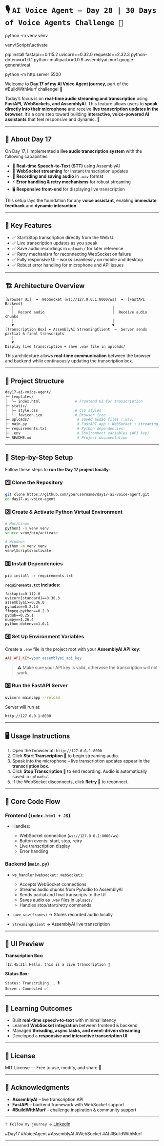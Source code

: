 # 🎙️ `AI Voice Agent – Day 28 | 30 Days of Voice Agents Challenge 🚀`



python -m venv venv

venv\Scripts\activate

pip install fastapi==0.115.2 uvicorn==0.32.0 requests==2.32.3 python-dotenv==1.0.1 python-multipart==0.0.9 assemblyai murf google-generativeai



python -m http.server 5500


Welcome to **Day 17 of my AI Voice Agent journey**, part of the #BuildWithMurf challenge! 🌟

Today’s focus is on **real-time audio streaming and transcription** using **FastAPI, WebSockets, and AssemblyAI**. This feature allows users to **speak directly into their microphone** and receive **live transcription updates in the browser**. It’s a core step toward building **interactive, voice-powered AI assistants** that feel responsive and dynamic. 💬

---

## 📖 About Day 17

On Day 17, I implemented a **live audio transcription system** with the following capabilities:

* 🎤 **Real-time Speech-to-Text (STT)** using AssemblyAI
* 🔄 **WebSocket streaming** for instant transcription updates
* 💾 **Recording and saving audio** in `.wav` format
* ⚡ **Error handling & retry mechanisms** for robust streaming
* 🖥️ **Responsive front-end** for displaying live transcription

This setup lays the foundation for any **voice assistant**, enabling **immediate feedback** and **dynamic interaction**.

---

## 🔑 Key Features

* ✅ Start/Stop transcription directly from the Web UI
* ✅ Live transcription updates as you speak
* ✅ Save audio recordings in `uploads/` for later reference
* ✅ Retry mechanism for reconnecting WebSocket on failure
* ✅ Fully responsive UI – works seamlessly on mobile and desktop
* ✅ Robust error handling for microphone and API issues

---

## 🏗️ Architecture Overview

```text
[Browser UI]  →  WebSocket (ws://127.0.0.1:8000/ws)  →  [FastAPI Backend]
   │                                             │
   │  Record audio                               │  Receive audio chunks
   │                                             │
   ▼                                             ▼
[Transcription Box] ← AssemblyAI StreamingClient  →  Server sends partial & final transcripts
   │
   ▼
Display live transcription + save .wav file in uploads/
```

This architecture allows **real-time communication** between the browser and backend while continuously updating the transcription box.

---

## 📂 Project Structure

```bash
day17-ai-voice-agent/
├─ templates/
│  └─ index.html                # Frontend UI for transcription
├─ static/
│  ├─ style.css                 # CSS styles
│  └─ favicon.ico               # Browser icon
├─ uploads/                      # Saved audio files (.wav)
├─ main.py                       # FastAPI app + WebSocket + streaming logic
├─ requirements.txt              # Python dependencies
├─ .env                          # Environment variables (API key)
└─ README.md                     # Project documentation
```

---

## 🚀 Step-by-Step Setup

Follow these steps to **run the Day 17 project locally**:

### 1️⃣ Clone the Repository

```bash
git clone https://github.com/yourusername/day17-ai-voice-agent.git
cd day17-ai-voice-agent
```

### 2️⃣ Create & Activate Python Virtual Environment

```bash
# Mac/Linux
python3 -m venv venv
source venv/bin/activate

# Windows
python -m venv venv
venv\Scripts\activate
```

### 3️⃣ Install Dependencies

```bash
pip install -r requirements.txt
```

**`requirements.txt` includes:**

```
fastapi==0.112.0
uvicorn[standard]==0.30.3
assemblyai>=0.36.0
pyaudio==0.2.14
ffmpeg-python==0.2.0
pydub==0.25.1
numpy==1.26.4
python-dotenv==1.0.1
```

### 4️⃣ Set Up Environment Variables

Create a `.env` file in the project root with your **AssemblyAI API key**:

```ini
AAI_API_KEY=your_assemblyai_api_key
```

> ⚠️ Make sure your API key is valid, otherwise the transcription will not work.

### 5️⃣ Run the FastAPI Server

```bash
uvicorn main:app --reload
```

Server will run at:

```
http://127.0.0.1:8000
```

---

## 🖥️ Usage Instructions

1. Open the browser at: `http://127.0.0.1:8000`
2. Click **Start Transcription 🎵** to begin streaming audio.
3. Speak into the microphone – live transcription updates appear in the **transcription box**.
4. Click **Stop Transcription 🛑** to end recording. Audio is automatically saved in `uploads/`.
5. If the WebSocket disconnects, click **Retry 🔄** to reconnect.

---

## 🔧 Core Code Flow

### Frontend (`index.html + JS`)

* Handles:

  * WebSocket connection (`ws://127.0.0.1:8000/ws`)
  * Button events: start, stop, retry
  * Live transcription display
  * Error handling

### Backend (`main.py`)

* `ws_handler(websocket: WebSocket)`:

  * Accepts WebSocket connections
  * Streams audio chunks from PyAudio to AssemblyAI
  * Sends partial and final transcripts to the UI
  * Saves audio as `.wav` files in `uploads/`
  * Handles stop/start/retry commands

* `save_wav(frames)` → Stores recorded audio locally

* `StreamingClient` → AssemblyAI live transcription

---

## 📸 UI Preview

**Transcription Box:**

```
[12:45:21] Hello, this is a live transcription 📜
```

**Status Box:**

```
Status: Transcribing... 🎙️
Server: Connected ✅
```

---

## 🌟 Learning Outcomes

* Built **real-time speech-to-text** with minimal latency
* Learned **WebSocket integration** between frontend & backend
* Managed **threading, async tasks, and event-driven streaming**
* Developed a **responsive and interactive transcription UI**

---

## 📜 License

MIT License — Free to use, modify, and share 🚀

---

## 🙌 Acknowledgments

* **AssemblyAI** – live transcription API
* **FastAPI** – backend framework with WebSocket support
* **#BuildWithMurf** – challenge inspiration & community support

---

✨ `Follow my journey` → [LinkedIn](https://www.linkedin.com/in/deepak-mallareddy-1b09b6274/)

#Day17 #VoiceAgent #AssemblyAI #WebSocket #AI #BuildWithMurf

---

